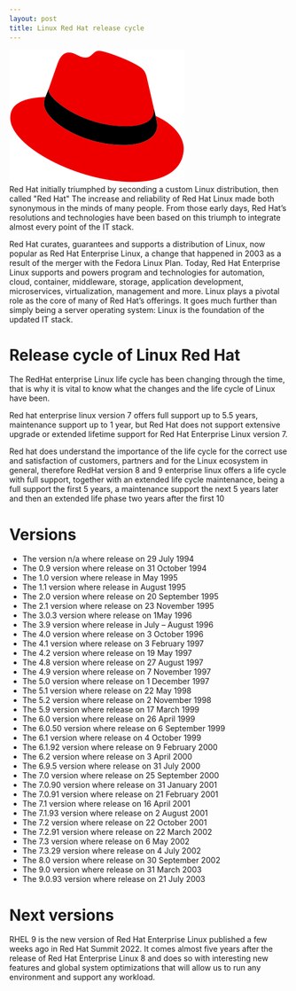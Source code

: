 ```yaml
---
layout: post
title: Linux Red Hat release cycle
---
```

<div class="row">
    <div class="col-sm-2">
        <img src="/images/linux-red-hat.png" alt="Linux Red Hat logo"/>
    </div>
    <div class="col-sm-10">
        Red Hat initially triumphed by seconding a custom Linux distribution, then called "Red Hat" The increase and reliability of Red Hat Linux made both synonymous in the minds of many people. From those early days, Red Hat’s resolutions and technologies have been based on this triumph to integrate almost every point of the IT stack.
    </div>
</div>

Red Hat curates, guarantees and supports a distribution of Linux, now popular as Red Hat Enterprise Linux, a change that
happened in 2003 as a result of the merger with the Fedora Linux Plan. Today, Red Hat Enterprise Linux supports and
powers program and technologies for automation, cloud, container, middleware, storage, application development,
microservices, virtualization, management and more. Linux plays a pivotal role as the core of many of Red Hat’s
offerings. It goes much further than simply being a server operating system: Linux is the foundation of the updated IT
stack.

# Release cycle of Linux Red Hat

The RedHat enterprise Linux life cycle has been changing through the time, that is why it is vital to know what the
changes and the life cycle of Linux have been.

Red hat enterprise linux version 7 offers full support up to 5.5 years, maintenance support up to 1 year, but Red Hat
does not support extensive upgrade or extended lifetime support for Red Hat Enterprise Linux version 7.

Red hat does understand the importance of the life cycle for the correct use and satisfaction of customers, partners and
for the Linux ecosystem in general, therefore RedHat version 8 and 9 enterprise linux offers a life cycle with full
support, together with an extended life cycle maintenance, being a full support the first 5 years, a maintenance support
the next 5 years later and then an extended life phase two years after the first 10

# Versions

* The version n/a where release on 29 July 1994
* The 0.9 version where release on 31 October 1994
* The 1.0 version where release in May 1995
* The 1.1 version where release in August 1995
* The 2.0 version where release on 20 September 1995
* The 2.1 version where release on 23 November 1995
* The 3.0.3 version where release on 1May 1996
* The 3.9 version where release in July – August 1996
* The 4.0 version where release on 3 October 1996
* The 4.1 version where release on 3 February 1997
* The 4.2 version where release on 19 May 1997
* The 4.8 version where release on 27 August 1997
* The 4.9 version where release on 7 November 1997
* The 5.0 version where release on 1 December 1997
* The 5.1 version where release on 22 May 1998
* The 5.2 version where release on 2 November 1998
* The 5.9 version where release on 17 March 1999
* The 6.0 version where release on 26 April 1999
* The 6.0.50 version where release on 6 September 1999
* The 6.1 version where release on 4 October 1999
* The 6.1.92 version where release on 9 February 2000
* The 6.2 version where release on 3 April 2000
* The 6.9.5 version where release on 31 July 2000
* The 7.0 version where release on 25 September 2000
* The 7.0.90 version where release on 31 January 2001
* The 7.0.91 version where release on 21 February 2001
* The 7.1 version where release on 16 April 2001
* The 7.1.93 version where release on 2 August 2001
* The 7.2 version where release on 22 October 2001
* The 7.2.91 version where release on 22 March 2002
* The 7.3 version where release on 6 May 2002
* The 7.3.29 version where release on 4 July 2002
* The 8.0 version where release on 30 September 2002
* The 9.0 version where release on 31 March 2003
* The 9.0.93 version where release on 21 July 2003

# Next versions

RHEL 9 is the new version of Red Hat Enterprise Linux published a few weeks ago in Red Hat Summit 2022. It comes almost
five years after the release of Red Hat Enterprise Linux 8 and does so with interesting new features and global system
optimizations that will allow us to run any environment and support any workload.
